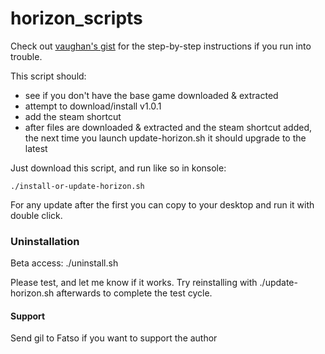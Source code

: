 # horizon_scripts
Check out [vaughan's gist](https://github.com/hilts-vaughan/hilts-vaughan.github.io/blob/master/_posts/2022-12-16-installing-horizon-xi-linux.md#install-horizonxi---steam-play-steam-deck--other-systems) for the step-by-step instructions if you run into trouble.

This script should:
- see if you don't have the base game downloaded & extracted
- attempt to download/install v1.0.1
- add the steam shortcut
- after files are downloaded & extracted and the steam shortcut added, the next time you launch update-horizon.sh it should upgrade to the latest


Just download this script, and run like so in konsole:

```
./install-or-update-horizon.sh
```

For any update after the first you can copy to your desktop and run it with double click.

### Uninstallation

Beta access: ./uninstall.sh

Please test, and let me know if it works. Try reinstalling with ./update-horizon.sh afterwards to complete the test cycle.

#### Support
Send gil to Fatso if you want to support the author
